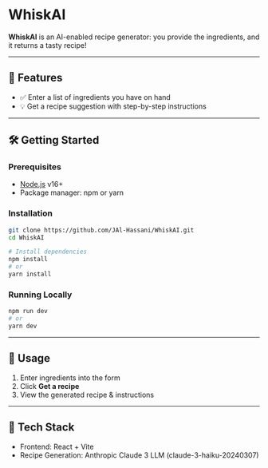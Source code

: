 # WhiskAI

**WhiskAI** is an AI-enabled recipe generator: you provide the ingredients, and it returns a tasty recipe!

---

## 🍳 Features

- ✅ Enter a list of ingredients you have on hand  
- 💡 Get a recipe suggestion with step-by-step instructions    

---

## 🛠️ Getting Started

### Prerequisites

- [Node.js](https://nodejs.org/) v16+  
- Package manager: npm or yarn  

### Installation

```bash
git clone https://github.com/JAl-Hassani/WhiskAI.git
cd WhiskAI

# Install dependencies
npm install
# or
yarn install
```

### Running Locally

```bash
npm run dev
# or
yarn dev
```

---

## 📄 Usage

1. Enter ingredients into the form  
2. Click **Get a recipe**  
3. View the generated recipe & instructions  

---

## 🧩 Tech Stack

- Frontend: React + Vite  
- Recipe Generation: Anthropic Claude 3 LLM (claude-3-haiku-20240307)  
